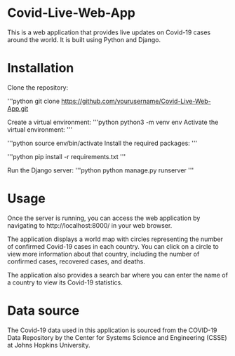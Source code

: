 <h1> Covid-Live-Web-App </h1> 
This is a web application that provides live updates on Covid-19 cases around the world. It is built using Python and Django.

# Installation

Clone the repository:

'''python
git clone https://github.com/yourusername/Covid-Live-Web-App.git


Create a virtual environment:
'''python
python3 -m venv env
Activate the virtual environment:
'''

'''python
source env/bin/activate
Install the required packages:
'''

'''python
pip install -r requirements.txt
'''

Run the Django server:
'''python
python manage.py runserver
'''
# Usage
Once the server is running, you can access the web application by navigating to http://localhost:8000/ in your web browser.

The application displays a world map with circles representing the number of confirmed Covid-19 cases in each country. You can click on a circle to view more information about that country, including the number of confirmed cases, recovered cases, and deaths.

The application also provides a search bar where you can enter the name of a country to view its Covid-19 statistics.

# Data source
The Covid-19 data used in this application is sourced from the COVID-19 Data Repository by the Center for Systems Science and Engineering (CSSE) at Johns Hopkins University.
